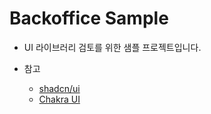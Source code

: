 # Backoffice Sample

- UI 라이브러리 검토를 위한 샘플 프로젝트입니다.

- 참고

  - [shadcn/ui](https://ui.shadcn.com/)
  - [Chakra UI](https://chakra-ui.com/)
